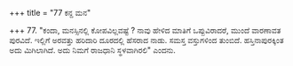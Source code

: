 +++
title = "77 ಕನ್ದ ಮನ"

+++
77. "ಕಂದಾ, ಮನಸ್ಸಿನಲ್ಲಿ ಕೋಪವಿಲ್ಲವಷ್ಟೆ ? ನಾವು ಹೇಳಿದ ಮಾತಿಗೆ ಒಪ್ಪುವಿರಾದರೆ, ಮುಂದೆ ವಾರಣಾವತ ಪುರವಿದೆ. ಇಲ್ಲಿಗೆ ಅರವತ್ತು ಹರಿದಾರಿ ದೂರದಲ್ಲಿ ಹೆಸರಾದ ನಾಡು. ಸಮಸ್ತ ವಸ್ತುಗಳಿಂದ ತುಂಬಿದೆ. ಹಸ್ತಿನಾಪುರಕ್ಕಿಂತ ಅದು ಮಿಗಿಲಾಗಿದೆ. ಅದು ನಿಮಗೆ ರಾಜಧಾನಿ ಸ್ಥಳವಾಗಿರಲಿ" ಎಂದನು.